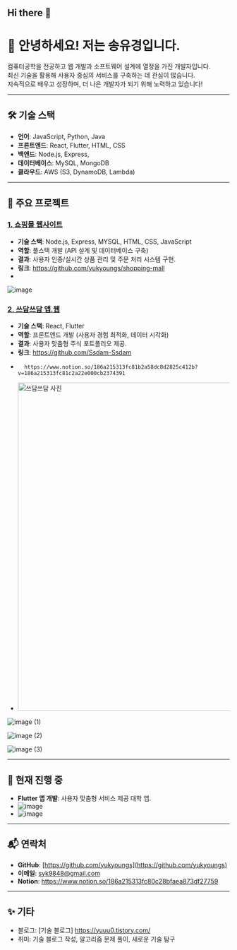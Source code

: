 ## Hi there 👋

# 👋 안녕하세요! 저는 송유경입니다.
컴퓨터공학을 전공하고 웹 개발과 소프트웨어 설계에 열정을 가진 개발자입니다.  
최신 기술을 활용해 사용자 중심의 서비스를 구축하는 데 관심이 많습니다.  
지속적으로 배우고 성장하며, 더 나은 개발자가 되기 위해 노력하고 있습니다!

---

## 🛠 기술 스택
- **언어**: JavaScript, Python, Java
- **프론트엔드**: React, Flutter, HTML, CSS
- **백엔드**: Node.js, Express, 
- **데이터베이스**: MySQL, MongoDB
- **클라우드**: AWS (S3, DynamoDB, Lambda)

---

## 📂 주요 프로젝트
### [1. 쇼핑몰 웹사이트](https://github.com/username/shopping-mall)
- **기술 스택**: Node.js, Express, MYSQL, HTML, CSS, JavaScript
- **역할**: 풀스택 개발 (API 설계 및 데이터베이스 구축)
- **결과**: 사용자 인증/실시간 상품 관리 및 주문 처리 시스템 구현.
- **링크**: https://github.com/yukyoungs/shopping-mall
- 
![image](https://github.com/user-attachments/assets/060c188f-0f99-4405-891c-3742474db9e1)

### [2. 쓰담쓰담 앱.웹](https://github.com/username/stock-portfolio)
- **기술 스택**: React, Flutter
- **역할**: 프론트엔드 개발 (사용자 경험 최적화, 데이터 시각화)
- **결과**: 사용자 맞춤형 주식 포트폴리오 제공.
- **링크**: https://github.com/Ssdam-Ssdam
-       https://www.notion.so/186a215313fc81b2a58dc8d2825c412b?v=186a215313fc81c2a22e000cb2374391
- <img width="743" alt="쓰담쓰담 사진" src="https://github.com/user-attachments/assets/d86fdc10-4f2d-4569-a218-bffd019e2742" />

![image (1)](https://github.com/user-attachments/assets/b530097a-37d0-46c9-9b5e-bea4ed3a65d1)

<Figma Design>
  
![image (2)](https://github.com/user-attachments/assets/a4919cd2-1bb6-4528-b570-b4c32c2bde6b)
  
![image (3)](https://github.com/user-attachments/assets/5863381c-4ab7-48fb-9912-c217aa9d79a1)





---

## 🌱 현재 진행 중
- **Flutter 앱 개발**: 사용자 맞춤형 서비스 제공 대학 앱.
- ![image](https://github.com/user-attachments/assets/3c1a6510-4041-45c8-b4f4-1f464e0b2732)
- ![image](https://github.com/user-attachments/assets/f18399db-7a4c-42b6-80a0-b4949ba4cf7a)

---

## 📬 연락처
- **GitHub**: [https://github.com/yukyoungs](https://github.com/yukyoungs)
- **이메일**: syk9848@gmail.com
- **Notion**: https://www.notion.so/186a215313fc80c28bfaea873df27759

---

## ✨ 기타
- 블로그: [기술 블로그] https://yuuu0.tistory.com/
- 취미: 기술 블로그 작성, 알고리즘 문제 풀이, 새로운 기술 탐구





<!--
**yukyoungs/yukyoungs** is a ✨ _special_ ✨ repository because its `README.md` (this file) appears on your GitHub profile.

Here are some ideas to get you started:

- 🔭 I’m currently working on ...
- 🌱 I’m currently learning ...
- 👯 I’m looking to collaborate on ...
- 🤔 I’m looking for help with ...
- 💬 Ask me about ...
- 📫 How to reach me: ...
- 😄 Pronouns: ...
- ⚡ Fun fact: ...
-->
